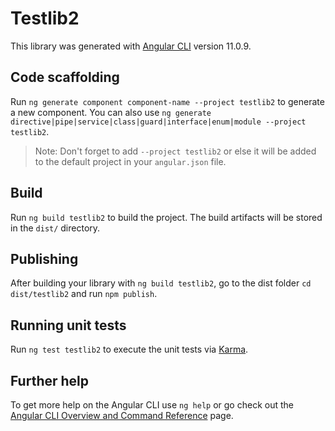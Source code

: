 # Testlib2

This library was generated with [Angular CLI](https://github.com/angular/angular-cli) version 11.0.9.

## Code scaffolding

Run `ng generate component component-name --project testlib2` to generate a new component. You can also use `ng generate directive|pipe|service|class|guard|interface|enum|module --project testlib2`.
> Note: Don't forget to add `--project testlib2` or else it will be added to the default project in your `angular.json` file. 

## Build

Run `ng build testlib2` to build the project. The build artifacts will be stored in the `dist/` directory.

## Publishing

After building your library with `ng build testlib2`, go to the dist folder `cd dist/testlib2` and run `npm publish`.

## Running unit tests

Run `ng test testlib2` to execute the unit tests via [Karma](https://karma-runner.github.io).

## Further help

To get more help on the Angular CLI use `ng help` or go check out the [Angular CLI Overview and Command Reference](https://angular.io/cli) page.
